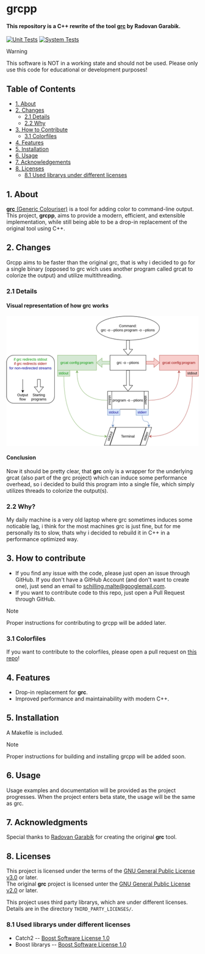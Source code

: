 <!--
This file is part of grcpp, a C++ rewrite of Radovan Garabiks 'grc'
Copyright (C) 2025 Malte Schilling schilling.malte@googlemail.com

This program is free software: you can redistribute it and/or modify
it under the terms of the GNU General Public License as published by
the Free Software Foundation, either version 3 of the License, or
(at your option) any later version.

This program is distributed in the hope that it will be useful,
but WITHOUT ANY WARRANTY; without even the implied warranty of
MERCHANTABILITY or FITNESS FOR A PARTICULAR PURPOSE.  See the
GNU General Public License for more details.

You should have received a copy of the GNU General Public License
along with this program.  If not, see <http://www.gnu.org/licenses/>.
-->

# grcpp

#### This repository is a C++ rewrite of the tool [**grc**](https://github.com/garabik/grc) by Radovan Garabik.

[![Unit Tests](https://github.com/RENoMafex/grcpp/actions/workflows/unit_tests.yml/badge.svg)](https://github.com/RENoMafex/grcpp/actions/workflows/unit_tests.yml) [![System Tests](https://github.com/RENoMafex/grcpp/actions/workflows/system_tests.yml/badge.svg)](https://github.com/RENoMafex/grcpp/actions/workflows/system_tests.yml)

>[!WARNING]
>This software is NOT in a working state and should not be used. Please only use this code for educational or development purposes!

## Table of Contents
+ [1. About](#1-about)
+ [2. Changes](#2-changes)
  + [2.1 Details](#21-details)
  + [2.2 Why](#22-why)
+ [3. How to Contribute](#3-how-to-contribute)
  + [3.1 Colorfiles](#31-colorfiles)
+ [4. Features](#4-features)
+ [5. Installation](#5-installation)
+ [6. Usage](#6-usage)
+ [7. Acknowledgements](#7-acknowledgments#)
+ [8. Licenses](#8-licenses)
  + [8.1 Used librarys under different licenses](#81-used-librarys-under-different-licenses)

## 1. About

[**grc** (Generic Colouriser)](https://github.com/garabik/grc) is a tool for adding color to command-line output. This project, **grcpp**, aims to provide a modern, efficient, and extensible implementation, while still being able to be a drop-in replacement of the original tool using C++.

## 2. Changes

Grcpp aims to be faster than the original grc, that is why i decided to go for a single binary (opposed to grc wich uses another program called grcat to colorize the output) and utilize multithreading.

### 2.1 Details
#### Visual representation of how grc works
![flowchart of how grcpp works](.github/images/flowchartgrc.svg)

#### Conclusion
Now it should be pretty clear, that **grc** only is a wrapper for the underlying grcat (also part of the grc project) which can induce some performance overhead, so i decided to build this program into a single file, which simply utilizes threads to colorize the output(s).

### 2.2 Why?

My daily machine is a very old laptop where grc sometimes induces some noticable lag, i think for the most machines grc is just fine, but for me personally its to slow, thats why i decided to rebuild it in C++ in a performance optimized way.

## 3. How to contribute

- If you find any issue with the code, please just open an issue through GitHub. If you don't have a GitHub Account (and don't want to create one), just send an email to [schilling.malte@googlemail.com](mailto:schilling.malte@googlemail.com).
- If you want to contribute code to this repo, just open a Pull Request through GitHub.
>[!NOTE]
>Proper instructions for contributing to grcpp will be added later.

### 3.1 Colorfiles

If you want to contribute to the colorfiles, please open a pull request on [this repo](https://github.com/RENoMafex/grcpp_config_files)!

## 4. Features

- Drop-in replacement for **grc**.
- Improved performance and maintainability with modern C++.

## 5. Installation

A Makefile is included.
>[!NOTE]
>Proper instructions for building and installing grcpp will be added soon.

## 6. Usage

Usage examples and documentation will be provided as the project progresses.
When the project enters beta state, the usage will be the same as grc.

## 7. Acknowledgments

Special thanks to [Radovan Garabík](https://github.com/garabik) for creating the original **grc** tool.

## 8. Licenses

This project is licensed under the terms of the [GNU General Public License v3.0](http://www.gnu.org/licenses/gpl-3.0.html) or later.</br>
The original **grc** project is licensed unter the [GNU General Public License v2.0](http://www.gnu.org/licenses/gpl-2.0.html) or later.</br>

This project uses third party librarys, which are under different licenses. Details are in the directory `THIRD_PARTY_LICENSES/`.

### 8.1 Used librarys under different licenses

- Catch2 -- [Boost Software License 1.0](https://www.boost.org/LICENSE_1_0.txt)
- Boost librarys -- [Boost Software License 1.0](https://www.boost.org/LICENSE_1_0.txt)

